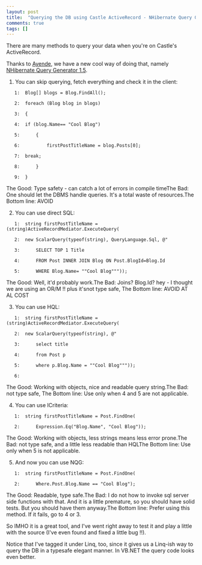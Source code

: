 ```yaml
---
layout: post
title:  "Querying the DB using Castle ActiveRecord - NHibernate Query Generator"
comments: true
tags: []
---
```



There are many methods to query your data when you're on Castle's ActiveRecord.

Thanks to [Ayende](http://www.ayende.com/Blog), we have a new cool way of doing that, namely [NHibernate Query Generator 1.5](http://www.ayende.com/Blog/NHibernateQueryGenerator15IsDoneTimeWithMagic.aspx).

1. You can skip querying, fetch everything and check it in the client:



```
   1:  Blog[] blogs = Blog.FindAll();
```

```
   2:  foreach (Blog blog in blogs)
```

```
   3:  {
```

```
   4:  if (blog.Name== "Cool Blog")
```

```
   5:      {
```

```
   6:          firstPostTitleName = blog.Posts[0];
```

```
   7:  break;
```

```
   8:      }
```

```
   9:  }
```

The Good: Type safety - can catch a lot of errors in compile timeThe Bad: One should let the DBMS handle queries. It's a total waste of resources.The Bottom line: AVOID

2. You can use direct SQL: 

```
   1:  string firstPostTitleName = (string)ActiveRecordMediator.ExecuteQuery(
```

```
   2:  new ScalarQuery(typeof(string), QueryLanguage.Sql, @"
```

```
   3:      SELECT TOP 1 Title 
```

```
   4:      FROM Post INNER JOIN Blog ON Post.BlogId=Blog.Id
```

```
   5:      WHERE Blog.Name= ""Cool Blog"""));
```

The Good: Well, it'd probably work.The Bad: Joins? Blog.Id? hey - I thought we are using an OR/M !! plus it'snot type safe, The Bottom line: AVOID AT AL COST

3. You can use HQL: 

```
   1:  string firstPostTitleName = (string)ActiveRecordMediator.ExecuteQuery(
```

```
   2:  new ScalarQuery(typeof(string), @"
```

```
   3:      select title
```

```
   4:      from Post p
```

```
   5:      where p.Blog.Name = ""Cool Blog"""));
```

```
   6:  
```

The Good: Working with objects, nice and readable query string.The Bad: not type safe, The Bottom line: Use only when 4 and 5 are not applicable.

4. You can use ICriteria: 

```
   1:  string firstPostTitleName = Post.FindOne(
```

```
   2:      Expression.Eq("Blog.Name", "Cool Blog"));
```

The Good: Working with objects, less strings means less error prone.The Bad: not type safe, and a little less readable than HQLThe Bottom line: Use only when 5 is not applicable.

5. And now you can use NQG:

```
   1:  string firstPostTitleName = Post.FindOne(
```

```
   2:      Where.Post.Blog.Name == "Cool Blog");
```

The Good: Readable, type safe.The Bad: I do not how to invoke sql server side functions with that. And it is a little premature, so you should have solid tests. But you should have them anyway.The Bottom line: Prefer using this method. If it fails, go to 4 or 3.



So IMHO it is a great tool, and I've went right away to test it and play a little with the source (I've even found and fixed a little bug !!).

Notice that I've tagged it under Linq, too, since it gives us a Linq-ish way to query the DB in a typesafe elegant manner. In VB.NET the query code looks even better.


